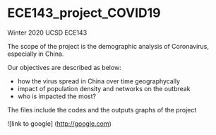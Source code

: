 # ECE143_project_COVID19

Winter 2020 UCSD ECE143

The scope of the project is the demographic analysis of Coronavirus, especially in China. 

Our objectives are described as below: 
- how the virus spread in China over time geographycally
- impact of population density and networks on the outbreak
- who is impacted the most?


The files include the codes and the outputs graphs of the project

![link to google] (http://google.com)
